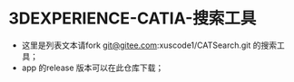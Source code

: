 # 3DEXPERIENCE-CATIA-搜索工具 

- 这里是列表文本请fork  git@gitee.com:xuscode1/CATSearch.git 的搜索工具；
- app 的release 版本可以在此仓库下载；
